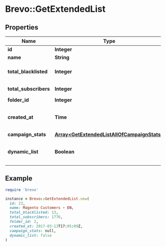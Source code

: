 # Brevo::GetExtendedList

## Properties

| Name | Type | Description | Notes |
| ---- | ---- | ----------- | ----- |
| **id** | **Integer** | ID of the list |  |
| **name** | **String** | Name of the list |  |
| **total_blacklisted** | **Integer** | Number of blacklisted contacts in the list |  |
| **total_subscribers** | **Integer** | Number of contacts in the list |  |
| **folder_id** | **Integer** | ID of the folder |  |
| **created_at** | **Time** | Creation UTC date-time of the list (YYYY-MM-DDTHH:mm:ss.SSSZ) |  |
| **campaign_stats** | [**Array&lt;GetExtendedListAllOfCampaignStats&gt;**](GetExtendedListAllOfCampaignStats.md) |  | [optional] |
| **dynamic_list** | **Boolean** | Status telling if the list is dynamic or not (true&#x3D;dynamic, false&#x3D;not dynamic) | [optional] |

## Example

```ruby
require 'brevo'

instance = Brevo::GetExtendedList.new(
  id: 23,
  name: Magento Customers - EN,
  total_blacklisted: 13,
  total_subscribers: 1776,
  folder_id: 2,
  created_at: 2017-03-13T17:05:09Z,
  campaign_stats: null,
  dynamic_list: false
)
```

